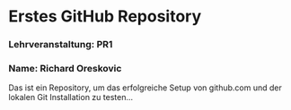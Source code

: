 # Erstes GitHub Repository
### Lehrveranstaltung: PR1
### Name: Richard Oreskovic

Das ist ein Repository, um das erfolgreiche Setup von github.com und der lokalen Git Installation zu testen...
